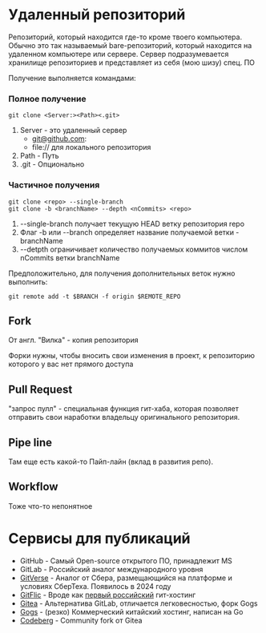 # Удаленный репозиторий

Репозиторий, который находится где-то кроме твоего компьютера. Обычно это так
называемый bare-репозиторий, который находится на удаленном компьютере или сервере.
Сервер подразумевается хранилище репозиториев и представляет из себя (мою шизу) спец.
ПО

Получение выполняется командами:

### Полное получение

```
git clone <Server:><Path><.git>
```

1. Server - это удаленный сервер 
   * git@github.com:
   * file:// для локального репозитория
2. Path - Путь
3. .git - Опционально

### Частичное получения

```
git clone <repo> --single-branch
git clone -b <branchName> --depth <nCommits> <repo>
```

1. --single-branch получает текущую HEAD ветку репозитория repo
2. Флаг -b или --branch определяет название получаемой ветки - branchName
3. --detpth ограничивает количество получаемых коммитов числом nCommits ветки branchName

Предположительно, для получения дополнительных веток нужно выполнить:

```
git remote add -t $BRANCH -f origin $REMOTE_REPO
```

## Fork

От англ. "Вилка" - копия репозитория

Форки нужны, чтобы вносить свои изменения в проект, к репозиторию которого у вас нет
прямого доступа

## Pull Request 

"запрос пулл" - специальная функция гит-хаба, которая позволяет отправить свои наработки
владельцу оригинального репозитория.

## Pipe line

Там еще есть какой-то Пайп-лайн (вклад в развития репо).

## Workflow

Тоже что-то непонятное

# Сервисы для публикаций

* GitHub - Самый Open-source открытого ПО, принадлежит MS
* GitLab - Российский аналог международного уровня
* [GitVerse](https://gitverse.ru) - Аналог от Сбера, размещающийся на платформе и условиях СберТеха. Появилось в 2024 году
* [GitFlic](https://gitflic.ru/public/project) - Вроде как [первый российский][ref1] гит-хостинг
* [Gitea](https://docs.gitea.com) - Альтернатива GitLab, отличается легковесностью, форк Gogs
* [Gogs](https://gogs.io) - (резко) Коммерческий китайский хостинг, написан на Go
* [Codeberg](https://codeberg.org) - Community fork от Gitea

[ref1]: https://trends.rbc.ru/trends/industry/622b8b4f9a7947053add4807#:~:text=%D0%BF%D0%BE%D0%B4%D0%B1%D0%BE%D1%80%D0%BA%D0%B0%20%D0%A0%D0%91%D0%9A%20Pro-,GitFlic,-%D0%AD%D1%82%D0%BE%20%D0%BF%D0%B5%D1%80%D0%B2%D1%8B%D0%B9%20%D1%80%D0%BE%D1%81%D1%81%D0%B8%D0%B9%D1%81%D0%BA%D0%B8%D0%B9